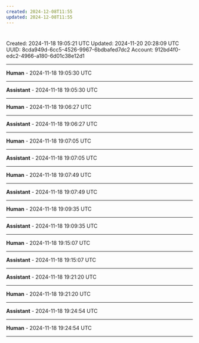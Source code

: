 ```yaml
---
created: 2024-12-08T11:55
updated: 2024-12-08T11:55
---
```

# 

Created: 2024-11-18 19:05:21 UTC
Updated: 2024-11-20 20:28:09 UTC
UUID: 8cda949d-6cc5-4526-9967-6bdbafed7dc2
Account: 912bd4f0-edc2-4966-a180-6d01c38e12d1

---

**Human** - 2024-11-18 19:05:30 UTC



---

**Assistant** - 2024-11-18 19:05:30 UTC



---

**Human** - 2024-11-18 19:06:27 UTC



---

**Assistant** - 2024-11-18 19:06:27 UTC



---

**Human** - 2024-11-18 19:07:05 UTC



---

**Assistant** - 2024-11-18 19:07:05 UTC



---

**Human** - 2024-11-18 19:07:49 UTC



---

**Assistant** - 2024-11-18 19:07:49 UTC



---

**Human** - 2024-11-18 19:09:35 UTC



---

**Assistant** - 2024-11-18 19:09:35 UTC



---

**Human** - 2024-11-18 19:15:07 UTC



---

**Assistant** - 2024-11-18 19:15:07 UTC



---

**Assistant** - 2024-11-18 19:21:20 UTC



---

**Human** - 2024-11-18 19:21:20 UTC



---

**Assistant** - 2024-11-18 19:24:54 UTC



---

**Human** - 2024-11-18 19:24:54 UTC



---

